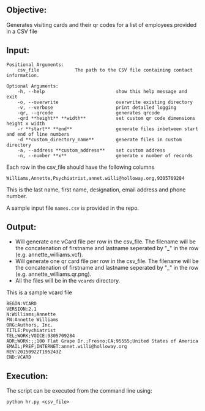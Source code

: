 ## Objective:

Generates visiting cards and their qr codes for a list of employees provided in a CSV
file


## Input:

    Positional Arguments:
        csv_file             The path to the CSV file containing contact information.

    Optional Arguments:
        -h, --help                          show this help message and exit
        -o, --overwrite                     overwrite existing directory
        -v, --verbose                       print detailed logging
        -qr, --qrcode                       generates qrcode
        -qrd **height** **width**           set custom qr code dimensions height x width
        -r **start** **end**                generate files inbetween start and end of line numbers
        -d **custom_directory_name**        generate files in custom directory
        -a, --address **custom_address**    set custom address
        -n, --number **x**                  generate x number of records
                            

Each row in the csv_file should have the following columns

    Williams,Annette,Psychiatrist,annet.willi@holloway.org,9305709284

This is the last name, first name, designation, email address and
phone number. 

A sample input file `names.csv` is provided in the repo.


## Output:

- Will generate one vCard file per row in the csv_file. The filename
will be the concatenation of firstname and lastname seperated by "_" 
in the row (e.g. annette_williams.vcf).
- Will generate one qr card file per row in the csv_file. The filename
will be the concatenation of firstname and lastname seperated by "_" 
in the row (e.g. annette_williams.qr.png).
- All the files will be in the `vcards` directory.

This is a sample vcard file

    BEGIN:VCARD
    VERSION:2.1
    N:Williams;Annette
    FN:Annette Williams
    ORG:Authors, Inc.
    TITLE:Psychiatrist
    TEL;WORK;VOICE:9305709284
    ADR;WORK:;;100 Flat Grape Dr.;Fresno;CA;95555;United States of America
    EMAIL;PREF;INTERNET:annet.willi@holloway.org
    REV:20150922T195243Z
    END:VCARD


## Execution:

The script can be executed from the command line using:
 
 ```python hr.py <csv_file>```
    